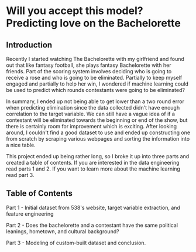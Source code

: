 # Will you accept this model? Predicting love on the Bachelorette

## Introduction
Recently I started watching The Bachelorette with my girlfriend and found out that like fantasy football, she plays fantasy Bachelorette with her friends.  Part of the scoring system involves deciding who is going to receive a rose and who is going to be eliminated.  Partially to keep myself engaged and partially to help her win, I wondered if machine learning could be used to predict which rounds contestants were going to be eliminated?

In summary, I ended up not being able to get lower than a two round error when predicting elimination since the data collected didn't have enough correlation to the target variable.  We can still have a vague idea of if a contestant will be eliminated towards the beginning or end of the show, but there is certainly room for improvement which is exciting.  After looking around, I couldn't find a good dataset to use and ended up constructing one from scratch by scraping various webpages and sorting the information into a nice table.  

This project ended up being rather long, so I broke it up into three parts and created a table of contents. If you are interested in the data engineering read parts 1 and 2.  If you want to learn more about the machine learning read part 3.

## Table of Contents

Part 1 - Initial dataset from 538's website, target variable extraction, and feature engineering

Part 2 - Does the bachelorette and a contestant have the same political leanings, hometown, and cultural background?

Part 3 - Modeling of custom-built dataset and conclusion.

